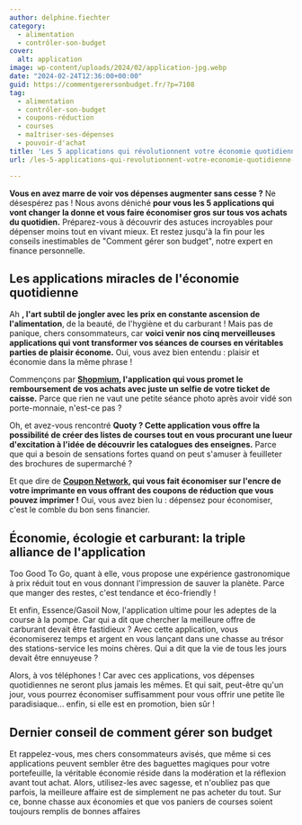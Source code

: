```yaml
---
author: delphine.fiechter
category:
  - alimentation
  - contrôler-son-budget
cover:
  alt: application
image: wp-content/uploads/2024/02/application-jpg.webp
date: "2024-02-24T12:36:00+00:00"
guid: https://commentgerersonbudget.fr/?p=7108
tag:
  - alimentation
  - contrôler-son-budget
  - coupons-réduction
  - courses
  - maîtriser-ses-dépenses
  - pouvoir-d'achat
title: 'Les 5 applications qui révolutionnent votre économie quotidienne : Économisez gros sur vos achats !'
url: /les-5-applications-qui-revolutionnent-votre-economie-quotidienne-economisez-gros-sur-vos-achats/

---
```

**Vous en avez marre de voir vos dépenses augmenter sans cesse ?** Ne désespérez pas ! Nous avons déniché **pour vous les 5 applications qui vont changer la donne et vous faire économiser gros sur tous vos achats du quotidien.** Préparez-vous à découvrir des astuces incroyables pour dépenser moins tout en vivant mieux. Et restez jusqu'à la fin pour les conseils inestimables de "Comment gérer son budget", notre expert en finance personnelle.

## **Les applications miracles de l'économie quotidienne**

Ah **, l'art subtil de jongler avec les prix en constante ascension de l'alimentation**, de la beauté, de l'hygiène et du carburant ! Mais pas de panique, chers consommateurs, car **voici venir nos cinq merveilleuses applications qui vont transformer vos séances de courses en véritables parties de plaisir économe.** Oui, vous avez bien entendu : plaisir et économie dans la même phrase !

Commençons par **[Shopmium](https://commentgerersonbudget.fr/le-guide-groovy-des-economies-avec-shopmium/ "Shopmium"), l'application qui vous promet le remboursement de vos achats avec juste un selfie de votre ticket de caisse.** Parce que rien ne vaut une petite séance photo après avoir vidé son porte-monnaie, n'est-ce pas ?

Oh, et avez-vous rencontré **Quoty ? Cette application vous offre la possibilité de créer des listes de courses tout en vous procurant une lueur d'excitation à l'idée de découvrir les catalogues des enseignes.** Parce que qui a besoin de sensations fortes quand on peut s'amuser à feuilleter des brochures de supermarché ?

Et que dire de **[Coupon Network](https://commentgerersonbudget.fr/remboursement-des-produits-du-quotidien-assure/), qui vous fait économiser sur l'encre de votre imprimante en vous offrant des coupons de réduction que vous pouvez imprimer !** Oui, vous avez bien lu : dépensez pour économiser, c'est le comble du bon sens financier.

## **Économie, écologie et carburant: la triple alliance de l'application**

Too Good To Go, quant à elle, vous propose une expérience gastronomique à prix réduit tout en vous donnant l'impression de sauver la planète. Parce que manger des restes, c'est tendance et éco-friendly !

Et enfin, Essence/Gasoil Now, l'application ultime pour les adeptes de la course à la pompe. Car qui a dit que chercher la meilleure offre de carburant devait être fastidieux ? Avec cette application, vous économiserez temps et argent en vous lançant dans une chasse au trésor des stations-service les moins chères. Qui a dit que la vie de tous les jours devait être ennuyeuse ?

Alors, à vos téléphones ! Car avec ces applications, vos dépenses quotidiennes ne seront plus jamais les mêmes. Et qui sait, peut-être qu'un jour, vous pourrez économiser suffisamment pour vous offrir une petite île paradisiaque... enfin, si elle est en promotion, bien sûr !

## **Dernier conseil de comment gérer son budget**

Et rappelez-vous, mes chers consommateurs avisés, que même si ces applications peuvent sembler être des baguettes magiques pour votre portefeuille, la véritable économie réside dans la modération et la réflexion avant tout achat. Alors, utilisez-les avec sagesse, et n'oubliez pas que parfois, la meilleure affaire est de simplement ne pas acheter du tout. Sur ce, bonne chasse aux économies et que vos paniers de courses soient toujours remplis de bonnes affaires
